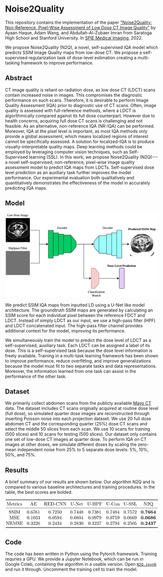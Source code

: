 # Noise2Quality

This repository contains the implementation of the paper ["Noise2Quality: Non-Reference, Pixel-Wise Assessment of Low Dose CT Image Quality"](https://spie.org/medical-imaging/presentation/Noise2Quality--non-Reference-pixel-wise-assessment-of-low-dose/12035-55?SSO=1) by Ayaan Haque, Adam Wang, and Abdullah-Al-Zubaer Imran from Saratoga High School and Stanford University. In [SPIE Medical Imaging](https://spie.org/conferences-and-exhibitions/medical-imaging), 2022.

We propose Noise2Quality (N2Q), a novel, self-supervised IQA model which predicts SSIM Image Quality maps from low-dose CT. We propose a self-supervised regularization task of dose-level estimation creating a multi-tasking framework to improve performance.

## Abstract

CT image quality is reliant on radiation dose, as low dose CT (LDCT) scans contain increased noise in images. This compromises the diagnostic performance on such scans. Therefore, it is desirable to perform Image Quality Assessment (IQA) prior to diagnostic use of CT scans. Often, image quality is assessed with full-reference methods, where a LDCT is algorithmically compared against its full dose counterpart. However due to health concerns, acquiring full dose CT scans is challenging and not feasible. As an alternative, non-reference IQA (NR-IQA) can be performed. Moreover, IQA at the pixel level is important, as most IQA methods only provide a global assessment, which means localized regions of interest cannot be specifically assessed. A solution for localized-IQA is to produce visually-interpretable quality maps. Deep learning methods could be employed by leveraging computer vision techniques, such as Self-Supervised learning (SSL). In this work, we propose Noise2Quality (N2Q)---a novel self-supervised, non-reference, pixel-wise image quality assessment model to predict IQA maps from LDCTs. Self-supervised dose level prediction as an auxiliary task further improves the model performance. Our experimental evaluation both qualitatively and quantitatively demonstrates the effectiveness of the model in accurately predicting IQA maps.

## Model

![Figure](https://github.com/ayaanzhaque/Noise2Quality/blob/main/images/model_diagram.jpg?raw=true)

We predict SSIM IQA maps from inputted LD using a U-Net like model architecture. The groundtruth SSIM maps are generated by calculating an SSIM score for each individual pixel between the reference FDCT and LDCT. Instead of simply LDCT as our input, we use a high-pass filter (HPF) and LDCT concatenated input. The high-pass filter channel provides additional context for the model, improving its performance.

We simultaneously train the model to predict the dose level of LDCT as a self-supervised, auxiliary task. Each LDCT can be assigned a label of its dose. This is a self-supervised task because the dose level information is freely available. Training in a multi-task learning framework has been shown to improve performance, reduce overfitting, and improve generalizations because the model must fit to two separate tasks and data representations. Moreover, the information learned from one task can assist in the performance of the other task. 

## Dataset

We primarily collect abdomen scans from the publicly available [Mayo CT](https://www.aapm.org/grandchallenge/lowdosect/) data. The dataset includes CT scans originally acquired at routine dose level (full dose), so simulated quarter dose images are reconstructed through inserting Poisson noise into each projection dataset. We use 20 full dose abdomen CT and the corresponding quarter (25%) dose CT scans and select the middle 50 slices from each scan. We use 10 scans for training (500 slices) and 10 scans for testing (500 slices). Our dataset only contains one set of low-dose CT images at quarter dose. To perform IQA on CT images at other doses, we simulate different doses by scaling the zero-mean independent noise from 25\% to 5 separate dose levels: 5%, 10%, 50%, and 75%.

## Results

A brief summary of our results are shown below. Our algorithm N2Q and is compared to various baseline architectures and training procedures. In the table, the best scores are bolded.

![Figure](https://github.com/ayaanzhaque/Noise2Quality/blob/main/images/results_table.png?raw=true)

## Code

The code has been written in Python using the Pytorch framework. Training requries a GPU. We provide a Jupyter Notebook, which can be run in Google Colab, containing the algorithm in a usable version. Open [```N2Q.ipynb```](https://github.com/ayaanzhaque/Noise2Quality/blob/main/N2Q.ipynb) and run it through. Uncomment the training cell to train the model.

